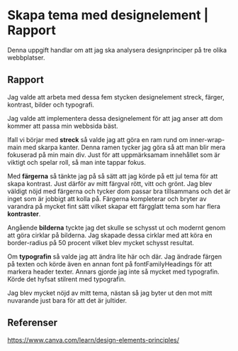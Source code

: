 


Skapa tema med designelement | Rapport
=======================

Denna uppgift handlar om att jag ska analysera designprinciper på tre olika webbplatser.

Rapport
-----------------------

Jag valde att arbeta med dessa fem stycken designelement streck, färger, kontrast, bilder och typografi.

Jag valde att implementera dessa designelement för att jag anser att dom kommer att passa min webbsida bäst.

Ifall vi börjar med **streck** så valde jag att göra en ram rund om inner-wrap-main med skarpa kanter.
Denna ramen tycker jag göra så att man blir mera fokuserad på min main div. Just för att uppmärksamam innehållet som är viktigt och spelar roll, så man inte tappar fokus.


Med **färgerna** så tänkte jag på så sätt att jag körde på ett jul tema för att skapa kontrast.
Just därför av mitt färgval rött, vitt och grönt. Jag blev väldigt nöjd med färgerna och tycker dom passar bra tillsammans och det är inget som är jobbigt att kolla på.
Färgerna kompleterar och bryter av varandra på mycket fint sätt vilket skapar ett färgglatt tema som har flera **kontraster**.

Angående **bilderna** tyckte jag det skulle se schysst ut och modernt genom att göra cirklar på bilderna.
Jag skapade dessa cirklar med att köra en border-radius på 50 procent vilket blev mycket schysst resultat.

Om **typografin** så valde jag att ändra lite här och där. Jag ändrade färgen på texten och körde även en annan font på fontFamilyHeadings för att markera header texter.
Annars gjorde jag inte så mycket med typografin. Körde det hyfsat stilrent med typografin.

Jag blev mycket nöjd av mitt tema, nästan så jag byter ut den mot mitt nuvarande just bara för att det är jultider.


Referenser
-----------------------

https://www.canva.com/learn/design-elements-principles/
